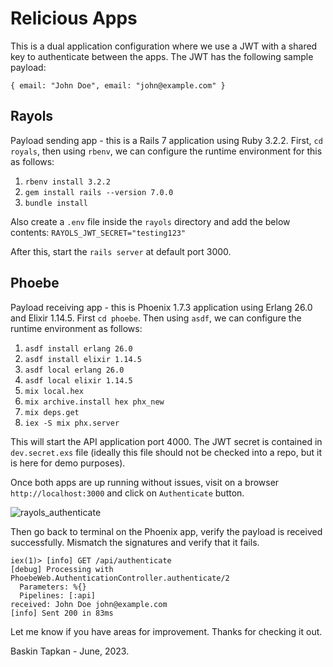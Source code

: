 # Relicious Apps
This is a dual application configuration where we use a JWT with a shared key to authenticate between the apps. The JWT has the following sample payload:
```
{ email: "John Doe", email: "john@example.com" }
```

## Rayols
Payload sending app - this is a Rails 7 application using Ruby 3.2.2.
First, `cd royals`, then using `rbenv`, we can configure the runtime environment for this as follows:

1. `rbenv install 3.2.2`
2. `gem install rails --version 7.0.0`
3. `bundle install`

Also create a `.env` file inside the `rayols` directory and add the below contents:
`RAYOLS_JWT_SECRET="testing123"`

After this, start the `rails server` at default port 3000.

## Phoebe
Payload receiving app - this is Phoenix 1.7.3 application using Erlang 26.0 and  Elixir 1.14.5. First `cd phoebe`. Then using `asdf`, we can configure the runtime environment as follows:

1. `asdf install erlang 26.0`
2. `asdf install elixir 1.14.5`
3. `asdf local erlang 26.0`
4. `asdf local elixir 1.14.5`
5. `mix local.hex`
6. `mix archive.install hex phx_new`
7. `mix deps.get`
8. `iex -S mix phx.server`

This will start the API application port 4000. The JWT secret is contained in `dev.secret.exs` file (ideally this file should not be checked into a repo, but it is here for demo purposes).

Once both apps are up running without issues, visit on a browser
`http://localhost:3000` and click on `Authenticate` button.

![rayols_authenticate](https://github.com/baskint/relicious_apps/assets/211107/a769ac7d-36a4-4f38-8687-7e5e3f28786a)

Then go back to terminal on the Phoenix app, verify the payload is received successfully. Mismatch the signatures and verify that it fails. 

```
iex(1)> [info] GET /api/authenticate
[debug] Processing with PhoebeWeb.AuthenticationController.authenticate/2
  Parameters: %{}
  Pipelines: [:api]
received: John Doe john@example.com
[info] Sent 200 in 83ms
```

Let me know if you have areas for improvement. Thanks for checking it out.

Baskin Tapkan - June, 2023.
